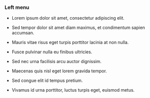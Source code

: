 ### Left menu

* Lorem ipsum dolor sit amet, consectetur adipiscing elit.
* Sed tempor dolor sit amet diam maximus, et condimentum sapien accumsan.
* Mauris vitae risus eget turpis porttitor lacinia at non nulla.
* Fusce pulvinar nulla eu finibus ultricies.
* Sed nec urna facilisis arcu auctor dignissim.

* Maecenas quis nisl eget lorem gravida tempor.
* Sed congue elit id tempus pretium.
* Vivamus id urna porttitor, luctus turpis eget, euismod metus.
